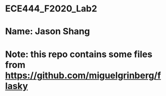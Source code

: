 # ECE444_F2020_Lab2
# Name: Jason Shang
# Note: this repo contains some files from https://github.com/miguelgrinberg/flasky
